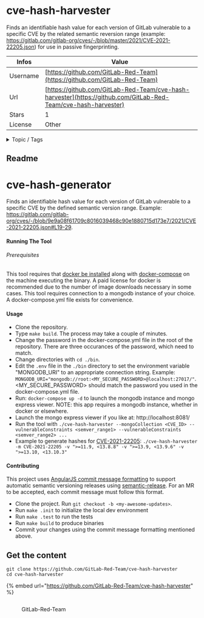 # cve-hash-harvester

Finds an identifiable hash value for each version of GitLab vulnerable to a specific CVE by the related semantic reversion range (example: https://gitlab.com/gitlab-org/cves/-/blob/master/2021/CVE-2021-22205.json) for use in passive fingerprinting.

| Infos    | Value                                                              |
| -------- | -------------------------------------------------------------------|
| Username | [https://github.com/GitLab-Red-Team](https://github.com/GitLab-Red-Team) |
| Url      | [https://github.com/GitLab-Red-Team/cve-hash-harvester](https://github.com/GitLab-Red-Team/cve-hash-harvester)                                               |
| Stars    | 1                                                          |
| License  | Other                                                        |

<details>

<summary>Topic / Tags</summary>



</details>

## Readme

# cve-hash-generator

Finds an identifiable hash value for each version of GitLab vulnerable to a specific CVE by the defined semantic version range. Example: https://gitlab.com/gitlab-org/cves/-/blob/9e9a08f61709c8016039468c90e1880715d173e7/2021/CVE-2021-22205.json#L19-29.

#### Running The Tool

###### Prerequisites

This tool requires that [docker be installed](https://docs.docker.com/get-docker/) along with [docker-compose](https://docs.docker.com/compose/install/) on the machine executing the binary.  A paid license for docker is recommended due to the number of image downloads necessary in some cases.  This tool requires connection to a mongodb instance of your choice.  A docker-compose.yml file exists for convenience.

#### Usage

* Clone the repository.
* Type `make build`.  The process may take a couple of minutes.
* Change the password in the docker-compose.yml file in the root of the repository.  There are three occurances of the password, which need to match.
* Change directories with `cd ./bin`.
* Edit the `.env` file in the `./bin` directory to set the environment variable "MONGODB_URI" to an appropriate connection string.  Example:  `MONGODB_URI="mongodb://root:<MY_SECURE_PASSWORD>@localhost:27017/"`.  <MY_SECURE_PASSWORD> should match the password you used in the docker-compose.yml file.
* Run: `docker-compose up -d` to launch the mongodb instance and mongo express viewer.  NOTE: this app requires a mongodb instance, whether in docker or elsewhere.
* Launch the mongo express viewer if you like at:  http://localhost:8081/
* Run the tool with `./cve-hash-harvester --mongoCollection <CVE_ID> --vulnerableConstraints <semver_range1> --vulnerableConstraints <semver_range2> ...`
* Example to generate hashes for [CVE-2021-22205](https://gitlab.com/gitlab-org/cves/-/blob/6e3d7d80af543977f9b99870657f75fc50a7b3a8/2021/CVE-2021-22205.json#L19-29):  `./cve-hash-harvester -m CVE-2021-22205 -v ">=11.9, <13.8.8" -v ">=13.9, <13.9.6" -v ">=13.10, <13.10.3"`

#### Contributing

This project uses [AngularJS commit message formatting](https://github.com/angular/angular/blob/master/CONTRIBUTING.md#-commit-message-format) to support automatic semantic versioning releases using [semantic-release](https://github.com/semantic-release/semantic-release).  For an MR to be accepted, each commit message must follow this format.

* Clone the project.  Run `git checkout -b <my-awesome-updates>`.
* Run `make .init` to initialize the local dev environment
* Run `make .test` to run the tests
* Run `make build` to produce binaries
* Commit your changes using the commit message formatting mentioned above.


## Get the content

```
git clone https://github.com/GitLab-Red-Team/cve-hash-harvester
cd cve-hash-harvester
```

{% embed url="https://github.com/GitLab-Red-Team/cve-hash-harvester" %}

<figure><img src="https://avatars.githubusercontent.com/u/97901232?v=4" alt=""><figcaption><p>GitLab-Red-Team</p></figcaption></figure>
